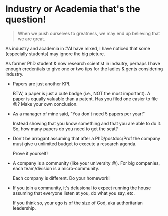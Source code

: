 # Industry or Academia that's the question!

> When we push ourselves to greatness, we may end up believing that we are great.

As industry and academia in #AI have mixed, I have noticed that some (especially students) may ignore the big picture.

As former PhD student & now research scientist in indsutry, perhaps I have enough credentials to give one or two tips for the ladies & gents considering industry.

- Papers are just another KPI.

    BTW, a paper is just a cute badge (i.e., NOT the most important). A paper is equally valuable than a patent. Has you filed one easier to file 😜? Make your own conclusion.

- As a manager of mine said, "You don't need 5 papers per year!"

    Instead showing that you know something and that you are able to do it. So, how many papers do you need to get the seat?

- Don't be arrogant assuming that after a PhD/postdoc/Prof the company must give u unlimited budget to execute a research agenda.

    Prove it yourself!
- A company is a community (like your university 😜). For big companies, each team/division is a micro-community.

    Each company is different. Do your homework!

- If you join a community, it's delusional to expect running the house assuming that everyone listen at you, do what you say, etc.

    If you think so, your ego is of the size of God, aka authoritarian leadership.
